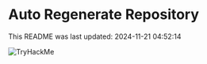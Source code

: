 # Auto Regenerate Repository

This README was last updated: 2024-11-21 04:52:14

 ![TryHackMe](https://tryhackme.com/badge/533634)